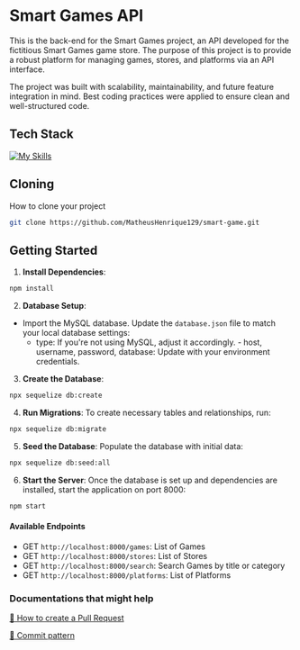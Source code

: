 # Smart Games API

This is the back-end for the Smart Games project, an API developed for the fictitious Smart Games game store. The purpose of this project is to provide a robust platform for managing games, stores, and platforms via an API interface.

The project was built with scalability, maintainability, and future feature integration in mind. Best coding practices were applied to ensure clean and well-structured code.

## Tech Stack

<!--- # "Verify icons availability here https://github.com/tandpfun/skill-icons" -->

[![My Skills](https://skillicons.dev/icons?i=js,nodejs,express,sequelize,npm,mysql)](https://skillicons.dev)

## Cloning

How to clone your project

```bash
git clone https://github.com/MatheusHenrique129/smart-game.git
```

## Getting Started

1. **Install Dependencies**:

```bash
npm install
```

2. **Database Setup**:

- Import the MySQL database.
  Update the `database.json` file to match your local database settings:
  - type: If you're not using MySQL, adjust it accordingly. - host, username, password, database: Update with your environment credentials.

3. **Create the Database**:

```bash
npx sequelize db:create
```

4. **Run Migrations**:
   To create necessary tables and relationships, run:

```bash
npx sequelize db:migrate
```

5. **Seed the Database**:
   Populate the database with initial data:

```bash
npx sequelize db:seed:all
```

6. **Start the Server**: Once the database is set up and dependencies are installed, start the application on port 8000:

```bash
npm start
```

#### Available Endpoints

- GET `http://localhost:8000/games`: List of Games
- GET `http://localhost:8000/stores`: List of Stores
- GET `http://localhost:8000/search`: Search Games by title or category
- GET `http://localhost:8000/platforms`: List of Platforms

### Documentations that might help

[📝 How to create a Pull Request](https://www.atlassian.com/br/git/tutorials/making-a-pull-request)

[💾 Commit pattern](https://gist.github.com/joshbuchea/6f47e86d2510bce28f8e7f42ae84c716)
